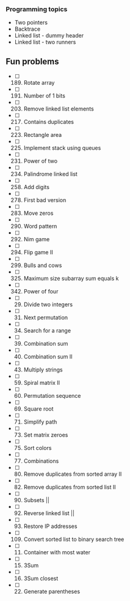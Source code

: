 ### Programming topics

- Two pointers
- Backtrace
- Linked list - dummy header
- Linked list - two runners

## Fun problems

- [ ] 189. Rotate array
- [ ] 191. Number of 1 bits
- [ ] 203. Remove linked list elements
- [ ] 217. Contains duplicates
- [ ] 223. Rectangle area
- [ ] 225. Implement stack using queues
- [ ] 231. Power of two
- [ ] 234. Palindrome linked list
- [ ] 258. Add digits
- [ ] 278. First bad version
- [ ] 283. Move zeros
- [ ] 290. Word pattern
- [ ] 292. Nim game
- [ ] 294. Flip game II
- [ ] 299. Bulls and cows
- [ ] 325. Maximum size subarray sum equals k
- [ ] 342. Power of four
- [ ] 029. Divide two integers
- [ ] 031. Next permutation
- [ ] 034. Search for a range
- [ ] 039. Combination sum
- [ ] 040. Combination sum II
- [ ] 043. Multiply strings
- [ ] 059. Spiral matrix II
- [ ] 060. Permutation sequence
- [ ] 069. Square root
- [ ] 071. Simplify path
- [ ] 073. Set matrix zeroes
- [ ] 075. Sort colors
- [ ] 077. Combinations
- [ ] 080. Remove duplicates from sorted array II
- [ ] 082. Remove duplicates from sorted list II
- [ ] 090. Subsets ||
- [ ] 092. Reverse linked list ||
- [ ] 093. Restore IP addresses
- [ ] 109. Convert sorted list to binary search tree
- [ ] 011. Container with most water
- [ ] 015. 3Sum
- [ ] 016. 3Sum closest
- [ ] 022. Generate parentheses
